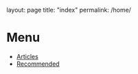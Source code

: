 layout: page
title: "index"
permalink: /home/

# Menu
 * [Articles](/articles/) <br/>
 * [Recommended](/recommended) <br/>
